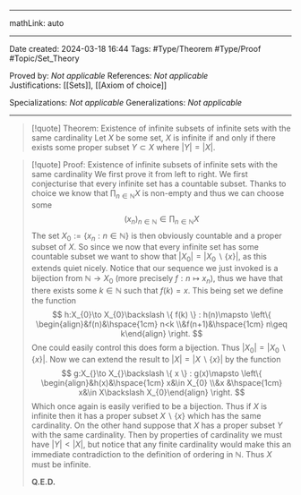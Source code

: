 
---

mathLink: auto

---
Date created: 2024-03-18 16:44
Tags: #Type/Theorem  #Type/Proof #Topic/Set_Theory 

Proved by: _Not applicable_
References: _Not applicable_
Justifications: [[Sets]], [[Axiom of choice]]  

Specializations: _Not applicable_
Generalizations: _Not applicable_

---  

> [!quote] Theorem: Existence of infinite subsets of infinite sets with the same cardinality
> Let $X$ be some set, $X$ is infinite if and only if there exists some proper subset $Y\subset X$ where $|Y |= |X |$.

>[!quote] Proof: Existence of infinite subsets of infinite sets with the same cardinality
>We first prove it from left to right. We first conjecturise that every infinite set has a countable subset. Thanks to choice we know that $\prod_{n\in \mathbb{N}}X$ is non-empty and thus we can choose some $$ (x_{n})_{n\in \mathbb{N}}\in \prod_{n\in \mathbb{N}} X$$
>The set $X_{0}:=\{ x_{n}:n\in \mathbb{N} \}$ is then obviously countable and a proper subset of $X$. So since we now that every infinite set has some countable subset we want to show that $|X_{0}|=|X_{0}\backslash\{ x \}|$, as this extends quiet nicely. Notice that our sequence we just invoked is a bijection from $\mathbb{N}\to X_{0}$ (more precisely $f:n\mapsto x_{n}$), thus we have that there exists some $k\in \mathbb{N}$ such that $f(k)=x$. This being set we define the function $$ h:X_{0}\to X_{0}\backslash \{ f(k) \} : h(n)\mapsto \left\{ \begin{align}&f(n)&\hspace{1cm} n<k \\&f(n+1)&\hspace{1cm} n\geq k\end{align} \right. $$ One could easily control this does form a bijection. Thus $|X_{0}|=|X_{0}\backslash\{ x \}|$. Now we can extend the result to $|X_{}|=|X_{}\backslash\{ x \}|$ by the function $$ g:X_{}\to X_{}\backslash \{ x \} : g(x)\mapsto \left\{ \begin{align}&h(x)&\hspace{1cm} x&\in X_{0} \\&x &\hspace{1cm} x&\in X\backslash X_{0}\end{align} \right.  $$ Which once again is easily verified to be a bijection. Thus if $X$ is infinite then it has a proper subset $X\backslash \{ x \}$ which has the same cardinality. On the other hand suppose that $X$ has a proper subset $Y$ with the same cardinality. Then by properties of cardinality we must have $|Y|<|X|$, but notice that any finite cardinality would make this an immediate contradiction to the definition of ordering in $\mathbb{N}$. Thus $X$ must be infinite.
>
>**Q.E.D.**




